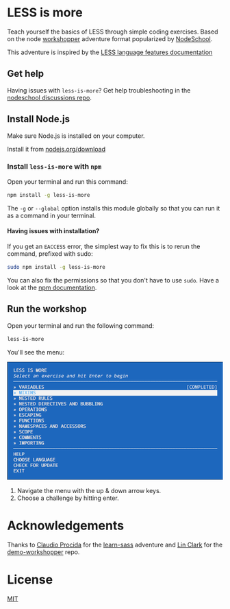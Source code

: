 # LESS is more

Teach yourself the basics of LESS through simple coding exercises. Based on the node [workshopper](https://www.npmjs.com/package/workshopper) adventure format popularized by [NodeSchool](https://nodeschool.io).

This adventure is inspired by the [LESS language features documentation](http://lesscss.org/features/)

## Get help
Having issues with `less-is-more`? Get help troubleshooting in the [nodeschool discussions repo](http://github.com/nodeschool/discussions).


## Install Node.js

Make sure Node.js is installed on your computer.

Install it from [nodejs.org/download](http://nodejs.org/download)

### Install `less-is-more` with `npm`

Open your terminal and run this command:

```bash
npm install -g less-is-more
```

The `-g` or `--global` option installs this module globally so that you can run it as a command in your terminal.

#### Having issues with installation?

If you get an `EACCESS` error, the simplest way to fix this is to rerun the command, prefixed with sudo:

```bash
sudo npm install -g less-is-more
```

You can also fix the permissions so that you don't have to use `sudo`. Have a look at the [npm documentation](https://docs.npmjs.com/getting-started/fixing-npm-permissions).

## Run the workshop

Open your terminal and run the following command:

```bash
less-is-more
```

You'll see the menu:

![less-is-more screenshot](screenshot.png)

1. Navigate the menu with the up & down arrow keys.
1. Choose a challenge by hitting enter.

# Acknowledgements

Thanks to [Claudio Procida](https://github.com/claudiopro) for the [learn-sass](https://github.com/claudiopro/learn-sass) adventure and [Lin Clark](https://github.com/linclark) for the [demo-workshopper](https://github.com/linclark/demo-workshopper) repo.

# License

[MIT](http://opensource.org/licenses/MIT)
